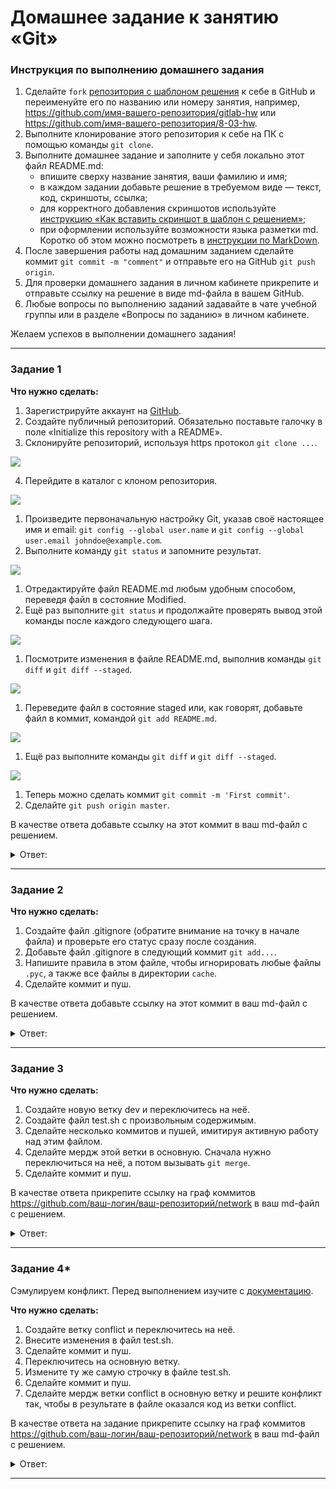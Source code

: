# Домашнее задание к занятию «Git»

### Инструкция по выполнению домашнего задания

   1. Сделайте `fork` [репозитория c шаблоном решения](https://github.com/netology-code/sys-pattern-homework) к себе в GitHub и переименуйте его по названию или номеру занятия, например, https://github.com/имя-вашего-репозитория/gitlab-hw или https://github.com/имя-вашего-репозитория/8-03-hw.
   2. Выполните клонирование этого репозитория к себе на ПК с помощью команды `git clone`.
   3. Выполните домашнее задание и заполните у себя локально этот файл README.md:
      - впишите сверху название занятия, ваши фамилию и имя;
      - в каждом задании добавьте решение в требуемом виде — текст, код, скриншоты, ссылка;
      - для корректного добавления скриншотов используйте [инструкцию «Как вставить скриншот в шаблон с решением»](https://github.com/netology-code/sys-pattern-homework/blob/main/screen-instruction.md);
      - при оформлении используйте возможности языка разметки md. Коротко об этом можно посмотреть в [инструкции  по MarkDown](https://github.com/netology-code/sys-pattern-homework/blob/main/md-instruction.md).
   4. После завершения работы над домашним заданием сделайте коммит `git commit -m "comment"` и отправьте его на GitHub `git push origin`.
   5. Для проверки домашнего задания в личном кабинете прикрепите и отправьте ссылку на решение в виде md-файла в вашем GitHub.
   6. Любые вопросы по выполнению заданий задавайте в чате учебной группы или в разделе «Вопросы по заданию» в личном кабинете.
   
Желаем успехов в выполнении домашнего задания!

---


### Задание 1

**Что нужно сделать:**

1. Зарегистрируйте аккаунт на [GitHub](https://github.com/).
1. Создайте публичный репозиторий. Обязательно поставьте галочку в поле «Initialize this repository with a README».
2. Склонируйте репозиторий, используя https протокол `git clone ...`.

![](https://user-images.githubusercontent.com/136073445/258879013-d949e203-06e4-44e7-9ce1-890329980e5f.png)

4. Перейдите в каталог с клоном репозитория.

![](https://user-images.githubusercontent.com/136073445/258879708-67829b76-4c1d-47d1-a124-7905c65e81fe.png)

1. Произведите первоначальную настройку Git, указав своё настоящее имя и email: `git config --global user.name` и `git config --global user.email johndoe@example.com`.
1. Выполните команду `git status` и запомните результат.

![](https://user-images.githubusercontent.com/136073445/258885761-c99590da-a1bf-4975-bf92-f7e5aff10d26.png)
   
1. Отредактируйте файл README.md любым удобным способом, переведя файл в состояние Modified.
1. Ещё раз выполните `git status` и продолжайте проверять вывод этой команды после каждого следующего шага.

![](https://user-images.githubusercontent.com/136073445/258886977-af2c63b3-1834-4394-acc6-da80970afef0.png)

1. Посмотрите изменения в файле README.md, выполнив команды `git diff` и `git diff --staged`.

![](https://user-images.githubusercontent.com/136073445/258887660-16e11e61-daf5-4293-a553-ee36080a4776.png)

1. Переведите файл в состояние staged или, как говорят, добавьте файл в коммит, командой `git add README.md`.

![](https://user-images.githubusercontent.com/136073445/258887988-50d91ee4-ae6f-47c8-8563-043033c9a8b9.png)

1. Ещё раз выполните команды `git diff` и `git diff --staged`.

![](https://user-images.githubusercontent.com/136073445/258888495-f4a78ad9-f189-46f7-a0db-5be08d508bc9.png)

1. Теперь можно сделать коммит `git commit -m 'First commit'`.
1. Сделайте `git push origin master`.

В качестве ответа добавьте ссылку на этот коммит в ваш md-файл с решением.

<details> 
<summary> Ответ:  </summary>

Выполните команду `git status` и запомните результат.

![](https://user-images.githubusercontent.com/136073445/252753444-7d2fd068-b99f-4678-9576-3a2fc4834d8d.png)

![](https://user-images.githubusercontent.com/136073445/252755003-edca1860-f821-4308-bf7c-eee247e99a94.png)

</details> 

---

### Задание 2

**Что нужно сделать:**

1. Создайте файл .gitignore (обратите внимание на точку в начале файла) и проверьте его статус сразу после создания.
1. Добавьте файл .gitignore в следующий коммит `git add...`.
1. Напишите правила в этом файле, чтобы игнорировать любые файлы `.pyc`, а также все файлы в директории `cache`.
1. Сделайте коммит и пуш.

В качестве ответа добавьте ссылку на этот коммит в ваш md-файл с решением.

<details> 
<summary> Ответ:  </summary>
 
</details> 

---

### Задание 3

**Что нужно сделать:**

1. Создайте новую ветку dev и переключитесь на неё.
1. Создайте файл test.sh с произвольным содержимым.
1. Сделайте несколько коммитов и пушей, имитируя активную работу над этим файлом.
1. Сделайте мердж этой ветки в основную. Сначала нужно переключиться на неё, а потом вызывать `git merge`.
1. Сделайте коммит и пуш.

В качестве ответа прикрепите ссылку на граф коммитов https://github.com/ваш-логин/ваш-репозиторий/network в ваш md-файл с решением.

<details> 
<summary> Ответ:  </summary>
 
</details> 

---

### Задание 4*

Сэмулируем конфликт. Перед выполнением изучите с [документацию](https://git-scm.com/book/ru/v2/%D0%98%D0%BD%D1%81%D1%82%D1%80%D1%83%D0%BC%D0%B5%D0%BD%D1%82%D1%8B-Git-%D0%9F%D1%80%D0%BE%D0%B4%D0%B2%D0%B8%D0%BD%D1%83%D1%82%D0%BE%D0%B5-%D1%81%D0%BB%D0%B8%D1%8F%D0%BD%D0%B8%D0%B5).

**Что нужно сделать:**

1. Создайте ветку conflict и переключитесь на неё.
2. Внесите изменения в файл test.sh. 
3. Сделайте коммит и пуш.
4. Переключитесь на основную ветку.
5. Измените ту же самую строчку в файле test.sh.
6. Сделайте коммит и пуш.
7. Сделайте мердж ветки conflict в основную ветку и решите конфликт так, чтобы в результате в файле оказался код из ветки conflict.

В качестве ответа на задание прикрепите ссылку на граф коммитов https://github.com/ваш-логин/ваш-репозиторий/network в ваш md-файл с решением.

<details> 
<summary> Ответ:  </summary>
 
</details> 

---

